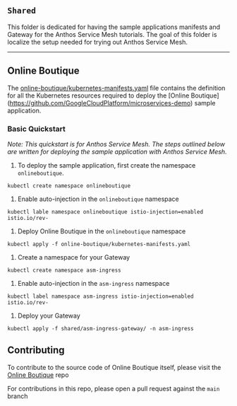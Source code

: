 ## `Shared`

This folder is dedicated for having the sample applications manifests and Gateway for the Anthos Service Mesh tutorials. The goal of this folder is localize the setup needed for trying out Anthos Service Mesh.

---

## Online Boutique 
The [online-boutique/kubernetes-manifests.yaml](base/all/kubernetes-manifests.yaml) file contains the definition for all the Kubernetes resources required to deploy the [Online Boutique] (https://github.com/GoogleCloudPlatform/microservices-demo) sample application.

### Basic Quickstart 
_Note: This quickstart is for Anthos Service Mesh. The steps outlined below are written for deploying the sample application with Anthos Service Mesh._

1. To deploy the sample application, first create the namespace `onlineboutique`. 
```
kubectl create namespace onlineboutique
```
1. Enable auto-injection in the `onlineboutique` namespace
```
kubectl lable namespace onlineboutique istio-injection=enabled istio.io/rev-
```
1. Deploy Online Boutique in the `onlineboutique` namespace
```
kubectl apply -f online-boutique/kubernetes-manifests.yaml
```
1. Create a namespace for your Gateway 
```
kubectl create namespace asm-ingress
```
1. Enable auto-injection in the `asm-ingress` namespace
```
kubectl label namespace asm-ingress istio-injection=enabled istio.io/rev-
```
1. Deploy your Gateway
```
kubectl apply -f shared/asm-ingress-gateway/ -n asm-ingress
```





## Contributing

To contribute to the source code of Online Boutique itself, please visit the [Online Boutique](https://github.com/GoogleCloudPlatform/microservices-demo) repo

For contributions in this repo, please open a pull request against the `main` branch